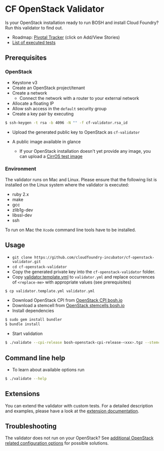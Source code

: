 # CF OpenStack Validator

Is your OpenStack installation ready to run BOSH and install Cloud Foundry? Run this validator to find out.

* Roadmap: [Pivotal Tracker](https://www.pivotaltracker.com/epic/show/2156200) (click on Add/View Stories)
* [List of executed tests](docs/list_of_executed_tests.md)

## Prerequisites

### OpenStack

* Keystone v3
* Create an OpenStack project/tenant
* Create a network
  * Connect the network with a router to your external network
* Allocate a floating IP
* Allow ssh access in the `default` security group
* Create a key pair by executing
```bash
$ ssh-keygen -t rsa -b 4096 -N "" -f cf-validator.rsa_id
```
  * Upload the generated public key to OpenStack as `cf-validator`
  
* A public image available in glance
  * If your OpenStack installation doesn't yet provide any image, you can upload a [CirrOS test image](http://docs.openstack.org/image-guide/obtain-images.html#cirros-test)

### Environment

The validator runs on Mac and Linux.
Please ensure that the following list is installed on the Linux system
where the validator is executed:

* ruby 2.x
* make
* gcc
* zlib1g-dev
* libssl-dev
* ssh

To run on Mac the `Xcode` command line tools have to be installed.

## Usage

* `git clone https://github.com/cloudfoundry-incubator/cf-openstack-validator.git`
* `cd cf-openstack-validator`
* Copy the generated private key into the `cf-openstack-validator` folder.
* Copy [validator.template.yml](validator.template.yml) to `validator.yml` and replace occurrences of `<replace-me>` with appropriate values (see prerequisites)
```bash
$ cp validator.template.yml validator.yml
```
* Download OpenStack CPI from [OpenStack CPI bosh.io](http://bosh.io/releases/github.com/cloudfoundry-incubator/bosh-openstack-cpi-release?all=1)
* Download a stemcell from [OpenStack stemcells bosh.io](http://bosh.io/stemcells/bosh-openstack-kvm-ubuntu-trusty-go_agent)
* Install dependencies
```bash
$ sudo gem install bundler
$ bundle install
```
* Start validation
```bash
$ ./validate --cpi-release bosh-openstack-cpi-release-<xxx>.tgz --stemcell bosh-stemcell-<xxx>-openstack-kvm-ubuntu-trusty-go_agent.tgz --config validator.yml
```

## Command line help

* To learn about available options run
```bash
$ ./validate --help
```

## Extensions

You can extend the validator with custom tests. For a detailed description and examples, please have a look at the [extension documentation](./docs/extensions.md).

## Troubleshooting
The validator does not run on your OpenStack? See [additional OpenStack related configuration options](docs/openstack_configurations.md) for possible solutions.

